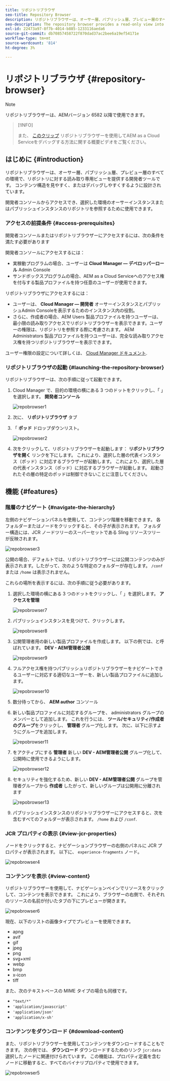 ```yaml
---
title: リポジトリブラウザ
seo-title: Repository Browser
description: リポジトリブラウザーは、オーサー層、パブリッシュ層、プレビュー層のすべての環境に対して、リポジトリへの読み取り専用ビューを提供します。
seo-description: The repository browser provides a read-only view into the repository for all environments on author, publish, and preview tiers.
exl-id: 22473a97-8f7b-4014-b885-1233116aeda6
source-git-commit: db70857458722f870dad37ac2bee6a19ef54171e
workflow-type: tm+mt
source-wordcount: '814'
ht-degree: 3%

---
```


# リポジトリブラウザ {#repository-browser}

>[!NOTE]
>
>リポジトリブラウザーは、AEMバージョン 6582 以降で使用できます。

>[!INFO]
>
>また、 [このクリップ](https://experienceleague.adobe.com/docs/experience-manager-learn/cloud-service/debugging/debugging-aem-as-a-cloud-service/repository-browser.html) リポジトリブラウザーを使用してAEM as a Cloud Serviceをデバッグする方法に関する概要ビデオをご覧ください。

## はじめに {#introduction}

リポジトリブラウザーは、オーサー層、パブリッシュ層、プレビュー層のすべての環境で、リポジトリに対する読み取り専用ビューを提供する開発者ツールです。 コンテンツ構造を見やすく、またはデバッグしやすくするように設計されています。

開発者コンソールからアクセスでき、選択した環境のオーサーインスタンスまたはパブリッシュインスタンスのリポジトリを参照するために使用できます。

### アクセスの前提条件 {#access-prerequisites}

開発者コンソールまたはリポジトリブラウザーにアクセスするには、次の条件を満たす必要があります

開発者コンソールにアクセスするには：

* 実稼動プログラムの場合、ユーザーは **Cloud Manager — デベロッパーロール** Admin Console
* サンドボックスプログラムの場合、AEM as a Cloud Serviceへのアクセス権を付与する製品プロファイルを持つ任意のユーザーが使用できます。

リポジトリブラウザにアクセスするには：

* ユーザーは、 **Cloud Manager — 開発者** オーサーインスタンスとパブリッシュAdmin Consoleを表示するためのインスタンス内の役割。
* さらに、作成者の場合、AEM Users 製品プロファイルを持つユーザーは、最小限の読み取りアクセスでリポジトリブラウザーを表示できます。ユーザーの権限は、リポジトリを参照する際に考慮されます。 AEM Administrators 製品プロファイルを持つユーザーは、完全な読み取りアクセス権を持つリポジトリブラウザーを表示できます。

ユーザー権限の設定について詳しくは、 [Cloud Manager ドキュメント](https://experienceleague.adobe.com/docs/experience-manager-cloud-manager/using/requirements/setting-up-users-and-roles.html?lang=ja).

### リポジトリブラウザの起動 {#launching-the-repository-browser}

リポジトリブラウザーは、次の手順に従って起動できます。

1. Cloud Manager で、目的の環境の横にある 3 つのドットをクリックし、「 」を選択します。 **開発者コンソール**

   ![repobrowser1](/help/implementing/developing/tools/assets/repobrowser1.png)

1. 次に、 **リポジトリブラウザ** タブ
1. 「 **ポッド** ドロップダウンリスト。

   ![repobrowser2](/help/implementing/developing/tools/assets/repobrowser2.png)

1. 次をクリックして、リポジトリブラウザーを起動します： **リポジトリブラウザを開く** リンクを下にします。 これにより、選択した層の代表インスタンス（ポッド）に対応するブラウザーが起動します。 これにより、選択した層の代表インスタンス（ポッド）に対応するブラウザーが起動します。 起動されたその層の特定のポッドは制御できないことに注意してください。

## 機能 {#features}

### 階層のナビゲート {#navigate-the-hierarchy}

左側のナビゲーションパネルを使用して、コンテンツ階層を移動できます。 各フォルダーまたはノードをクリックすると、その子が表示されます。 フォルダー構造には、JCR ノードツリーのスーパーセットである Sling リソースツリーが反映されます。

![repobrowser3](/help/implementing/developing/tools/assets/repobrowser3.png)

公開の場合、デフォルトでは、リポジトリブラウザーには公開コンテンツのみが表示されます。したがって、次のような特定のフォルダーが存在します。 `/conf` または `/home` は表示されません。

これらの場所を表示するには、次の手順に従う必要があります。

1. 選択した環境の横にある 3 つのドットをクリックし、「 」を選択します。 **アクセスを管理**

   ![repobrowser7](/help/implementing/developing/tools/assets/repobrowser7.png)

1. パブリッシュインスタンスを見つけて、クリックします。

   ![repobrowser8](/help/implementing/developing/tools/assets/repobrowser8.png)

1. 公開管理者用の新しい製品プロファイルを作成します。 以下の例では、と呼ばれています。 **DEV - AEM管理者公開**

   ![repobrowser9](/help/implementing/developing/tools/assets/repobrowser9.png)

1. フルアクセス権を持つパブリッシュリポジトリブラウザーをナビゲートできるユーザーに対応する適切なユーザーを、新しい製品プロファイルに追加します。

   ![repobrowser10](/help/implementing/developing/tools/assets/repobrowser10.png)

1. 数分待ってから、 **AEM author** コンソール
1. 新しい製品プロファイルに対応するグループを、 administrators グループのメンバーとして追加します。 これを行うには、 **ツール/セキュリティ/作成者のグループ**&#x200B;をクリックし、 **管理者** グループ化します。 次に、以下に示すようにグループを追加します。

   ![repobrowser11](/help/implementing/developing/tools/assets/repobrowser11.png)

1. をアクティブにする **管理者** 新しい **DEV - AEM管理者公開** グループ化して、公開時に使用できるようにします。

   ![repobrowser12](/help/implementing/developing/tools/assets/repobrowser12.png)

1. セキュリティを強化するため、新しい **DEV - AEM管理者公開** グループを管理者グループから **作成者** したがって、新しいグループは公開用に分離されます

   ![repobrowser13](/help/implementing/developing/tools/assets/repobrowser13.png)

1. パブリッシュインスタンスのリポジトリブラウザーにアクセスすると、次を含むすべてのフォルダーが表示されます。 `/home` および `/conf`.

### JCR プロパティの表示 {#view-jcr-properties}

ノードをクリックすると、ナビゲーションブラウザーの右側のパネルに JCR プロパティが表示されます。 以下に、 `experience-fragments` ノード。

![repobrowser4](/help/implementing/developing/tools/assets/repobrowser41.png)

### コンテンツを表示 {#view-content}

リポジトリブラウザーを使用して、ナビゲーションペインでリソースをクリックして、コンテンツを表示できます。 これにより、ブラウザーの右側で、それぞれのリソースの名前が付いたタブの下にプレビューが開きます。

![repobrowser6](/help/implementing/developing/tools/assets/repobrowser61.png)

現在、以下のリストの画像タイプでプレビューを使用できます。

* apng
* avif
* gif
* jpeg
* png
* svg+xml
* webp
* bmp
* x-icon
* tiff

また、次のテキストベースの MIME タイプの場合も同様です。

* `"text/*"`
* `'application/javascript'`
* `'application/json'`
* `'application/x-sh'`

### コンテンツをダウンロード {#download-content}

また、リポジトリブラウザーを使用してコンテンツをダウンロードすることもできます。 次の例では、 **ダウンロード** ダウンロードするためのリンク `jcr:data` 選択したノードに関連付けられています。 この機能は、プロパティ定義を含むノードに移動すると、すべてのバイナリプロパティで使用できます。

![repobrowser5](/help/implementing/developing/tools/assets/repobrowser52.png)
